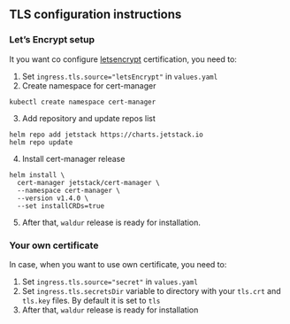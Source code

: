 ## TLS configuration instructions
### Let’s Encrypt setup
It you want co configure [letsencrypt](https://letsencrypt.org/) certification, you need to:
1. Set `ingress.tls.source="letsEncrypt"` in `values.yaml`
2. Create namespace for cert-manager
```
kubectl create namespace cert-manager
```
3. Add repository and update repos list
```
helm repo add jetstack https://charts.jetstack.io
helm repo update
```
4. Install cert-manager release
```
helm install \
  cert-manager jetstack/cert-manager \
  --namespace cert-manager \
  --version v1.4.0 \
  --set installCRDs=true
```
5. After that, `waldur` release is ready for installation.
### Your own certificate
In case, when you want to use own certificate, you need to:
1. Set `ingress.tls.source="secret"` in `values.yaml`
2. Set `ingress.tls.secretsDir` variable to directory with your `tls.crt` and `tls.key` files. By default it is set to `tls`
3. After that, `waldur` release is ready for installation